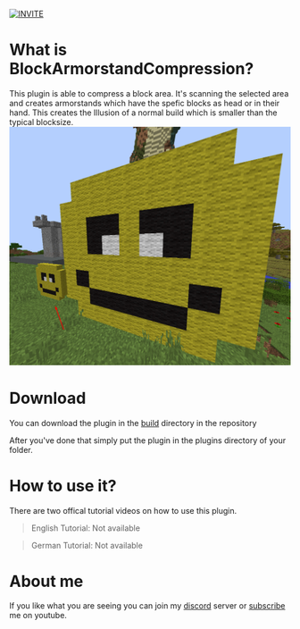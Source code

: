 [![INVITE](https://img.shields.io/badge/Discord-Invite-brightgreen)](https://discord.gg/7h7u7fu)

# What is BlockArmorstandCompression?
This plugin is able to compress a block area. It's scanning the selected area and
creates armorstands which have the spefic blocks as head or in their hand.
This creates the Illusion of a normal build which is smaller than the typical blocksize.
![](https://github.com/Sigabiel/BlockArmorStandCompression/blob/images/1.png)

# Download
You can download the plugin in the [build](https://github.com/Sigabiel/BlockArmorStandCompression/tree/main/build) directory in the repository

After you've done that simply put the plugin in the plugins directory of your folder.

# How to use it?
There are two offical tutorial videos on how to use this plugin. 

> English Tutorial: Not available

> German Tutorial: Not available

# About me
If you like what you are seeing you can join my [discord](https://discord.gg/7h7u7fu) server or [subscribe](https://www.youtube.com/sigabiel) me on youtube.
